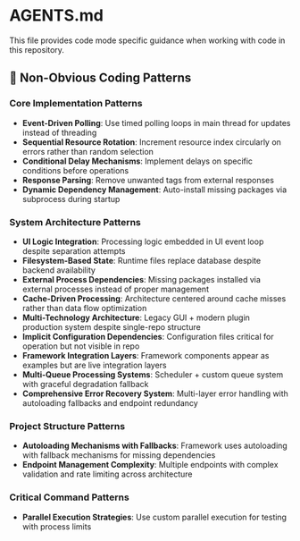 # AGENTS.md

This file provides code mode specific guidance when working with code in this repository.

## 🔄 **Non-Obvious Coding Patterns**

### Core Implementation Patterns
- **Event-Driven Polling**: Use timed polling loops in main thread for updates instead of threading
- **Sequential Resource Rotation**: Increment resource index circularly on errors rather than random selection
- **Conditional Delay Mechanisms**: Implement delays on specific conditions before operations
- **Response Parsing**: Remove unwanted tags from external responses
- **Dynamic Dependency Management**: Auto-install missing packages via subprocess during startup

### System Architecture Patterns
- **UI Logic Integration**: Processing logic embedded in UI event loop despite separation attempts
- **Filesystem-Based State**: Runtime files replace database despite backend availability
- **External Process Dependencies**: Missing packages installed via external processes instead of proper management
- **Cache-Driven Processing**: Architecture centered around cache misses rather than data flow optimization
- **Multi-Technology Architecture**: Legacy GUI + modern plugin production system despite single-repo structure
- **Implicit Configuration Dependencies**: Configuration files critical for operation but not visible in repo
- **Framework Integration Layers**: Framework components appear as examples but are live integration layers
- **Multi-Queue Processing Systems**: Scheduler + custom queue system with graceful degradation fallback
- **Comprehensive Error Recovery System**: Multi-layer error handling with autoloading fallbacks and endpoint redundancy

### Project Structure Patterns
- **Autoloading Mechanisms with Fallbacks**: Framework uses autoloading with fallback mechanisms for missing dependencies
- **Endpoint Management Complexity**: Multiple endpoints with complex validation and rate limiting across architecture

### Critical Command Patterns
- **Parallel Execution Strategies**: Use custom parallel execution for testing with process limits